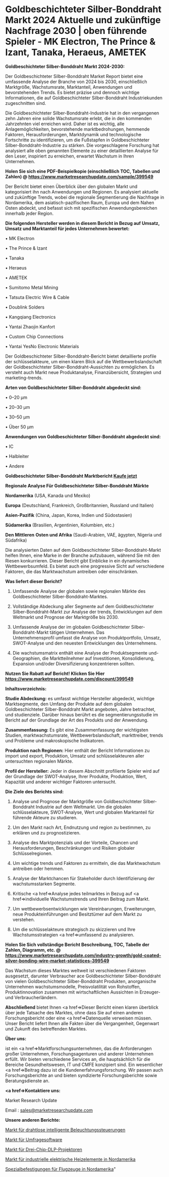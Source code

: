# Goldbeschichteter Silber-Bonddraht Markt 2024 Aktuelle und zukünftige Nachfrage 2030 | oben führende Spieler - MK Electron, The Prince & Izant, Tanaka, Heraeus, AMETEK

<strong>Goldbeschichteter Silber-Bonddraht Markt 2024-2030:</strong>

Der Goldbeschichteter Silber-Bonddraht Market Report bietet eine umfassende Analyse der Branche von 2024 bis 2030, einschließlich Marktgröße, Wachstumsrate, Marktanteil, Anwendungen und bevorstehenden Trends. Es bietet präzise und dennoch wichtige Informationen, die auf Goldbeschichteter Silber-Bonddraht Industriekunden zugeschnitten sind.

Die Goldbeschichteter Silber-Bonddraht-Industrie hat in den vergangenen zehn Jahren eine solide Wachstumsrate erlebt, die in den kommenden Jahrzehnten viel erreichen wird. Daher ist es wichtig, alle Anlagemöglichkeiten, bevorstehende marktbedrohungen, hemmende Faktoren, Herausforderungen, Marktdynamik und technologische Fortschritte zu identifizieren, um die Fußstapfen in Goldbeschichteter Silber-Bonddraht-Industrie zu stärken. Die vorgeschlagene Forschung hat analysiert alle oben genannten Elemente zu einer detaillierten Analyse für den Leser, inspiriert zu erreichen, erwartet Wachstum in Ihren Unternehmen.

<strong>Holen Sie sich eine PDF-Beispielkopie (einschließlich TOC, Tabellen und Zahlen) @
</strong><strong><a href=https://www.marketresearchupdate.com/sample/399549><strong>https://www.marketresearchupdate.com/sample/399549</u></font></a></strong></strong>

Der Bericht bietet einen Überblick über den globalen Markt und kategorisiert ihn nach Anwendungen und Regionen. Es analysiert aktuelle und zukünftige Trends, wobei die regionale Segmentierung die Nachfrage in Nordamerika, dem asiatisch-pazifischen Raum, Europa und dem Nahen Osten abdeckt, und befasst sich mit spezifischen Anwendungsbereichen innerhalb jeder Region.

<strong>Die folgenden Hersteller werden in diesem Bericht in Bezug auf Umsatz, Umsatz und Marktanteil für jedes Unternehmen bewertet:</strong>

• MK Electron

• The Prince & Izant

• Tanaka

• Heraeus

• AMETEK

• Sumitomo Metal Mining

• Tatsuta Electric Wire & Cable

• Doublink Solders

• Kangqiang Electronics

• Yantai Zhaojin Kanfort

• Custom Chip Connections

• Yantai YesNo Electronic Materials

Der Goldbeschichteter Silber-Bonddraht-Bericht bietet detaillierte profile der schlüsselakteure, um einen klaren Blick auf die Wettbewerbslandschaft der Goldbeschichteter Silber-Bonddraht-Aussichten zu ermöglichen. Es versteht auch Markt neue Produktanalyse, Finanzübersicht, Strategien und marketing-trends.

<strong>Arten von Goldbeschichteter Silber-Bonddraht abgedeckt sind:</strong>

• 0–20 µm

• 20–30 µm

• 30–50 µm

• Über 50 µm

<strong>Anwendungen von Goldbeschichteter Silber-Bonddraht abgedeckt sind:</strong>

• IC

• Halbleiter

• Andere

<strong>Goldbeschichteter Silber-Bonddraht Marktbericht <a href=https://www.marketresearchupdate.com/buynow/399549>Kaufe jetzt</a></strong>

<strong>Regionale Analyse Für Goldbeschichteter Silber-Bonddraht Märkte</strong>

<strong>Nordamerika</strong> (USA, Kanada und Mexiko)

<strong>Europa</strong> (Deutschland, Frankreich, Großbritannien, Russland und Italien)

<strong>Asien-Pazifik</strong> (China, Japan, Korea, Indien und Südostasien)

<strong>Südamerika</strong> (Brasilien, Argentinien, Kolumbien, etc.)

<strong>Den Mittleren</strong> <strong>Osten und Afrika</strong> (Saudi-Arabien, VAE, ägypten, Nigeria und Südafrika)

Die analysierten Daten auf dem Goldbeschichteter Silber-Bonddraht-Markt helfen Ihnen, eine Marke in der Branche aufzubauen, während Sie mit den Riesen konkurrieren. Dieser Bericht gibt Einblicke in ein dynamisches Wettbewerbsumfeld. Es bietet auch eine progressive Sicht auf verschiedene Faktoren, die das Marktwachstum antreiben oder einschränken.

<strong>Was liefert dieser Bericht?</strong>

1. Umfassende Analyse der globalen sowie regionalen Märkte des Goldbeschichteter Silber-Bonddraht-Marktes.

2. Vollständige Abdeckung aller Segmente auf dem Goldbeschichteter Silber-Bonddraht-Markt zur Analyse der trends, Entwicklungen auf dem Weltmarkt und Prognose der Marktgröße bis 2030.

3. Umfassende Analyse der im globalen Goldbeschichteter Silber-Bonddraht-Markt tätigen Unternehmen. Das Unternehmensprofil umfasst die Analyse von Produktportfolio, Umsatz, SWOT-Analyse und den neuesten Entwicklungen des Unternehmens.

4. Die wachstumsmatrix enthält eine Analyse der Produktsegmente und-Geographien, die Marktteilnehmer auf Investitionen, Konsolidierung, Expansion und/oder Diversifizierung konzentrieren sollten.

<strong>Nutzen Sie Rabatt auf Bericht! Klicken Sie Hier
</strong><strong><a href=https://www.marketresearchupdate.com/discount/399549>https://www.marketresearchupdate.com/discount/399549</b></u></font></strong></a>

<strong>Inhaltsverzeichnis:</strong>

<strong>Studie Abdeckung:</strong> es umfasst wichtige Hersteller abgedeckt, wichtige Marktsegmente, den Umfang der Produkte auf dem globalen Goldbeschichteter Silber-Bonddraht Markt angeboten, Jahre betrachtet, und studienziele. Darüber hinaus berührt es die segmentierungsstudie im Bericht auf der Grundlage der Art des Produkts und der Anwendung.

<strong>Zusammenfassung:</strong> Es gibt eine Zusammenfassung der wichtigsten Studien, marktwachstumsrate, Wettbewerbslandschaft, markttreiber, trends und Probleme und makroskopische Indikatoren.

<strong>Produktion nach Regionen:</strong> Hier enthält der Bericht Informationen zu import und export, Produktion, Umsatz und schlüsselakteuren aller untersuchten regionalen Märkte.

<strong>Profil der Hersteller:</strong> Jeder in diesem Abschnitt profilierte Spieler wird auf der Grundlage der SWOT-Analyse, Ihrer Produkte, Produktion, Wert, Kapazität und anderer wichtiger Faktoren untersucht.

<strong>Die Ziele des Berichts sind:</strong>

1) Analyse und Prognose der Marktgröße von Goldbeschichteter Silber-Bonddraht Industrie auf dem Weltmarkt.
Um die globalen schlüsselakteure, SWOT-Analyse, Wert und globalen Marktanteil für führende Akteure zu studieren.

2) Um den Markt nach Art, Endnutzung und region zu bestimmen, zu erklären und zu prognostizieren.

3) Analyse des Marktpotenzials und der Vorteile, Chancen und Herausforderungen, Beschränkungen und Risiken globaler Schlüsselregionen.

4) Um wichtige trends und Faktoren zu ermitteln, die das Marktwachstum antreiben oder hemmen.

5) Analyse der Marktchancen für Stakeholder durch Identifizierung der wachstumsstarken Segmente.

6) Kritische <a href=>Analyse</a> jedes teilmarktes in Bezug auf <a href=>individuelle</a> Wachstumstrends und Ihren Beitrag zum Markt.

7) Um wettbewerbsentwicklungen wie Vereinbarungen, Erweiterungen, neue Produkteinführungen und Besitztümer auf dem Markt zu verstehen.

8) Um die schlüsselakteure strategisch zu skizzieren und Ihre Wachstumsstrategien <a href=>umfassend</a> zu analysieren.

<strong>Holen Sie Sich vollständige Bericht Beschreibung, TOC, Tabelle der Zahlen, Diagramm, etc. @ </strong><strong><a href=https://www.marketresearchupdate.com/industry-growth/gold-coated-silver-bonding-wire-market-statistices-399549>https://www.marketresearchupdate.com/industry-growth/gold-coated-silver-bonding-wire-market-statistices-399549</a></font></strong>

Das Wachstum dieses Marktes weltweit ist verschiedenen Faktoren ausgesetzt, darunter Verbraucher ace Goldbeschichteter Silber-Bonddraht von vielen Goldbeschichteter Silber-Bonddraht Produkten, anorganische Unternehmen wachstumsmodelle, Preisvolatilität von Rohstoffen, Produktinnovation zusammen mit wirtschaftlichen Aussichten in Erzeuger-und Verbraucherländern.

<strong>Abschließend</strong> bietet Ihnen <a href=>Dieser</a> Bericht einen klaren überblick über jede Tatsache des Marktes, ohne dass Sie auf einen anderen Forschungsbericht oder eine <a href=>Datenquelle</a> verweisen müssen. Unser Bericht liefert Ihnen alle Fakten über die Vergangenheit, Gegenwart und Zukunft des betreffenden Marktes.

<strong>Über uns:</strong>

 ist ein <a href=>Marktfors</a>chungsunternehmen, das die Anforderungen großer Unternehmen, Forschungsagenturen und anderer Unternehmen erfüllt. Wir bieten verschiedene Services an, die hauptsächlich für die Bereiche Gesundheitswesen, IT und CMFE konzipiert sind. Ein wesentlicher <a href=>Beitrag</a> dazu ist die Kundenerfahrungsforschung. Wir passen auch Forschungsberichte an und bieten syndizierte Forschungsberichte sowie Beratungsdienste an.

<strong><a href=>Kontaktiere uns:</a></strong>

Market Research Update

Email : sales@marketresearchupdate.com

<strong>Unsere anderen Berichte:</strong>

<a href=https://www.linkedin.com/pulse/wireless-smart-lighting-controls-market-has-huge-demand>Markt für drahtlose intelligente Beleuchtungssteuerungen</a>

<a href=https://www.linkedin.com/pulse/survey-software-market-witness-huge>Markt für Umfragesoftware</a>

<a href=https://www.linkedin.com/pulse/three-chip-dlp-projector-market-size-industry>Markt für Drei-Chip-DLP-Projektoren</a>

<a href=https://www.linkedin.com/pulse/north-america-industrial-electric-heating-element-market>Markt für industrielle elektrische Heizelemente in Nordamerika</a>

<a href=https://www.linkedin.com/pulse/north-america-aircraft-specialty-fasteners>Spezialbefestigungen für Flugzeuge in Nordamerika</a>"
